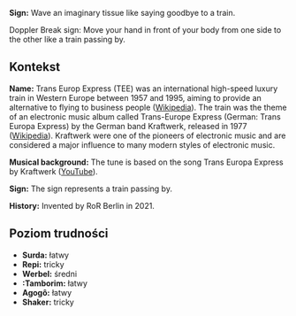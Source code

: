 **Sign:** Wave an imaginary tissue like saying goodbye to a train.

Doppler Break sign: Move your hand in front of your body from one side to the
other like a train passing by.

## Kontekst

**Name:** Trans Europ Express (TEE) was an international high-speed luxury train
in Western Europe between 1957 and 1995, aiming to provide an alternative to
flying to business people
([Wikipedia](https://en.wikipedia.org/wiki/Trans_Europ_Express)). The train was
the theme of an electronic music album called Trans-Europe Express (German:
Trans Europa Express) by the German band Kraftwerk, released in 1977
([Wikipedia](https://en.wikipedia.org/wiki/Trans-Europe_Express_(album))).
Kraftwerk were one of the pioneers of electronic music and are considered a
major influence to many modern styles of electronic music.

**Musical background:** The tune is based on the song Trans Europa Express by
Kraftwerk ([YouTube](https://www.youtube.com/watch?v=XMVokT5e0zs)).

**Sign:** The sign represents a train passing by.

**History:** Invented by RoR Berlin in 2021.

## Poziom trudności

* **Surda:** łatwy
* **Repi:** tricky
* **Werbel:** średni
* **:Tamborim:** łatwy
* **Agogô:** łatwy
* **Shaker:** tricky
